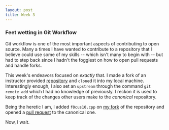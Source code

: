 ```yaml
---
layout: post
title: Week 3
---
```


### Feet wetting in Git Workflow

Git workflow is one of the most important aspects of contributing to open source. Many a times I have wanted to contribute to a repository that I believe could use some of my skills -- which isn't many to begin with -- but had to step back since I hadn't the foggiest on how to open pull requests and handle forks.

This week's endeavors focused on *exactly* that. I made a fork of an instructor provided [repository] and `clone`d it into my local machine. Interestingly enough, I also set an `upstream` through the command `git remote add` which I had no knowledge of previously. I reckon it is used to keep track of the changes other users make to the *canonical* repository.

Being the heretic I am, I added `f0cus10.cpp` on [my fork] of the repository and opened a [pull request] to the canonical one.

Now, I wait.

[repository]: https://github.com/hunter-college-cs-ossd/git-exercise-01
[my fork]: https://github.com/f0cus10/git-exercise-01
[pull request]: https://github.com/hunter-college-cs-ossd/git-exercise-01/pull/1
